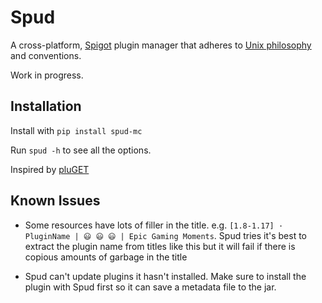 # Spud
A cross-platform, [Spigot](https://www.spigotmc.org/) plugin manager that adheres to
[Unix philosophy](https://en.wikipedia.org/wiki/Unix_philosophy) and conventions.

Work in progress.

## Installation
Install with `pip install spud-mc`

Run `spud -h` to see all the options.

Inspired by [pluGET](https://github.com/Neocky/pluGET)

## Known Issues
- Some resources have lots of filler in the title. e.g. `[1.8-1.17] · PluginName |
😃 😃 😃 | Epic Gaming Moments`.
Spud tries it's best to extract the plugin name from titles like this but it will fail if there is copious amounts of
garbage in the title


- Spud can't update plugins it hasn't installed. Make sure to install the plugin with Spud first so it can save a
metadata file to the jar.

